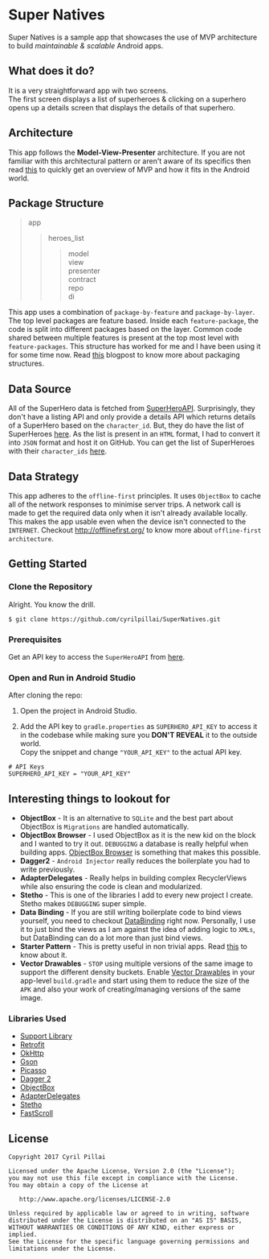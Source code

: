 # Super Natives

Super Natives is a sample app that showcases the use of MVP architecture to build *maintainable & scalable* Android apps.


## What does it do?
It is a very straightforward app wih two screens.
<br>The first screen displays a list of superheroes & clicking on a superhero opens up a details screen that displays the details of that superhero.

## Architecture
This app follows the **Model-View-Presenter** architecture. If you are not familiar with this architectural pattern or aren't aware of its specifics then read [this](https://antonioleiva.com/mvp-android/) to quickly get an overview of MVP and how it fits in the Android world.

## Package Structure
> app
>> heroes_list
>>> model<br>
>>> view<br>
>>> presenter<br>
>>> contract<br>
>>> repo<br>
>>> di<br>

This app uses a combination of `package-by-feature` and `package-by-layer`. The top level packages are feature based. Inside each `feature-package`, the code is split into different packages based on the layer. Common code shared between multiple features is present at the top most level with `feature-packages`. This structure has worked for me and I have been using it for some time now. Read [this](http://www.javapractices.com/topic/TopicAction.do?Id=205) blogpost to know more about packaging structures.

## Data Source
All of the SuperHero data is fetched from [SuperHeroAPI](http://superheroapi.com/). Surprisingly, they don't have a listing API and only provide a details API which returns details of a SuperHero based on the `character_id`. But, they do have the list of SuperHeroes [here](http://superheroapi.com/ids.html). As the list is present in an `HTML` format, I had to convert it into `JSON` format and host it on GitHub. You can get the list of SuperHeroes with their `character_ids` [here](https://cyrilpillai.github.io/SuperHeroes/list.json).

## Data Strategy
This app adheres to the `offline-first` principles. It uses `ObjectBox` to cache all of the network responses to minimise server trips. A network call is made to get the required data only when it isn't already available locally. This makes the app usable even when the device isn't connected to the `INTERNET`. Checkout http://offlinefirst.org/ to know more about `offline-first architecture`.

## Getting Started

### Clone the Repository

Alright. You know the drill.

```
$ git clone https://github.com/cyrilpillai/SuperNatives.git
```

### Prerequisites
Get an API key to access the `SuperHeroAPI` from [here](http://superheroapi.com/).


### Open and Run in Android Studio

After cloning the repo:

1. Open the project in Android Studio.

2. Add the API key to `gradle.properties` as `SUPERHERO_API_KEY` to access it in the codebase while making sure you **DON'T REVEAL** it to the outside world. <br> Copy the snippet and change `"YOUR_API_KEY"` to the actual API key.
```
# API Keys
SUPERHERO_API_KEY = "YOUR_API_KEY"
```

## Interesting things to lookout for
* **ObjectBox** - It is an alternative to `SQLite` and the best part about ObjectBox is `Migrations` are handled automatically.
* **ObjectBox Browser** - I used ObjectBox as it is the new kid on the block and I wanted to try it out. `DEBUGGING` a database is really helpful when building apps. [ObjectBox Browser](http://objectbox.io/objectbox-1-1-introduces-data-browser/) is something that makes this possible.
* **Dagger2** - `Android Injector` really reduces the boilerplate you had to write previously.
* **AdapterDelegates** - Really helps in building complex RecyclerViews while also ensuring the code is clean and modularized.
* **Stetho** - This is one of the libraries I add to every new project I create. Stetho makes `DEBUGGING` super simple.
* **Data Binding** - If you are still writing boilerplate code to bind views yourself, you need to checkout [DataBinding](https://developer.android.com/topic/libraries/data-binding/index.html) right now. Personally, I use it to just bind the views as I am against the idea of adding logic to `XMLs`, but DataBinding can do a lot more than just bind views.
* **Starter Pattern** - This is pretty useful in non trivial apps. Read [this](https://hackernoon.com/object-oriented-tricks-4-starter-pattern-android-edition-1844e1a8522d) to know about it.
* **Vector Drawables** - `STOP` using multiple versions of the same image to support the different density buckets. Enable [Vector Drawables](https://developer.android.com/guide/topics/graphics/vector-drawable-resources.html) in your app-level `build.gradle` and start using them to reduce the size of the `APK` and also your work of creating/managing versions of the same image.


### Libraries Used
* [Support Library](https://developer.android.com/topic/libraries/support-library/index.html)
* [Retrofit](http://square.github.io/retrofit/)
* [OkHttp](http://square.github.io/okhttp/)
* [Gson](https://github.com/google/gson)
* [Picasso](http://square.github.io/picasso/)
* [Dagger 2](https://google.github.io/dagger/)
* [ObjectBox](http://objectbox.io/)
* [AdapterDelegates](https://github.com/sockeqwe/AdapterDelegates)
* [Stetho](http://facebook.github.io/stetho/)
* [FastScroll](https://github.com/FutureMind/recycler-fast-scroll)

## License
```
Copyright 2017 Cyril Pillai

Licensed under the Apache License, Version 2.0 (the "License");
you may not use this file except in compliance with the License.
You may obtain a copy of the License at

   http://www.apache.org/licenses/LICENSE-2.0

Unless required by applicable law or agreed to in writing, software
distributed under the License is distributed on an "AS IS" BASIS,
WITHOUT WARRANTIES OR CONDITIONS OF ANY KIND, either express or implied.
See the License for the specific language governing permissions and
limitations under the License.